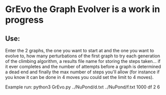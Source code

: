 # GrEvo the Graph Evolver is a work in progress

## Use:

Enter the 2 graphs, the one you want to start at and the one you want to evolve to, how many perturbations of the first graph to try each generation of the climbing algorithm, a results file name for storing the steps taken... if it ever completes and the number of attempts before a graph is determined a dead end and finally the max number of steps you'll allow (for instance if you know it can be done in 4 moves you could set the limit to 4 moves).

Example run:
python3 GrEvo.py ../NuPond/d.txt ../NuPond/f.txt 1000 df 2 6